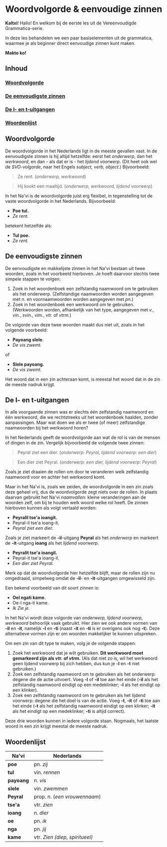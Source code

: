 # Woordvolgorde & eenvoudige zinnen

**Kaltxì**! Hallo! En welkom bij de eerste les uit de Vereenvoudigde Grammatica-serie.

In deze les behandelen we een paar basiselementen uit de grammatica, waarmee je als beginner direct eenvoudige zinnen kunt maken.

**Makto ko!**

## Inhoud

### [Woordvolgorde](#1)

### [De eenvoudigste zinnen](#2)

### [De l- en t-uitgangen](#3)

### [Woordenlijst](#v)

<span id="1">
</span>

## Woordvolgorde

De woordvolgorde in het Nederlands ligt in de meeste gevallen vast. In de eenvoudigste zinnen is hij altijd hetzelfde: eerst het _onderwerp_, dan het _werkwoord_, en dan - als dat er is - het _lijdend voorwerp_. (Dit heet ook wel de _SVO-volgorde_, naar het Engels _subject, verb, object_.) Bijvoorbeeld:

> Ze rent. (_onderwerp, werkwoord_)

> Hij kookt een maaltijd. (_onderwerp, werkwoord, lijdend voorwerp_)

In het Na'vi is de woordvolgorde juist erg flexibel, in tegenstelling tot de vaste woordvolgorde in het Nederlands. Bijvoorbeeld:

- **Poe tul.**
- _Ze rent._

betekent hetzelfde als:

- **Tul poe.**
- _Ze rent._

<span id="2">
</span>

## De eenvoudigste zinnen

De eenvoudigste en makkelijste zinnen in het Na'vi bestaan uit twee woorden, zoals in het voorbeeld hierboven. Je hoeft daarvoor slechts twee simpele stappen te volgen:

1. Zoek in het woordenboek een zelfstandig naamwoord om te gebruiken als het onderwerp. (Zelfstandige naamwoorden worden aangegeven met _n._ en voornaamwoorden worden aangegeven met _pn._)
2. Zoek in het woordenboek een werkwoord om te gebruiken. (Werkwoorden worden, afhankelijk van het type, aangegeven met _v._, _vin._, _svin._, _vim._, _vtr._ of _vtrm._)

De volgorde van deze twee woorden maakt dus niet uit, zoals in het volgende voorbeeld:

- **Payoang slele.**
- _De vis zwemt._

of

- **Slele payoang.**
- _De vis zwemt._

Het woord dat in een zin achteraan komt, is meestal het woord dat in de zin de meeste nadruk krijgt.

<span id="3">
</span>

## De l- en t-uitgangen

In alle voorgaande zinnen was er slechts één zelfstandig naamwoord en één werkwoord, die we rechtstreeks uit het woordenboek haalden, zonder aanpassingen. Maar wat doen we als er twee (of meer) zelfstandige naamwoorden bij het werkwoord horen?

In het Nederlands geeft de woordvolgorde aan wat de rol is van de mensen of dingen in de zin. Vergelijk bijvoorbeeld de volgende twee zinnen:

> Peyral ziet een dier. (_onderwerp: Peyral, lijdend voorwerp: een dier_)

> Een dier ziet Peyral. (_onderwerp: een dier, lijdend voorwerp: Peyral_)

Zoals je ziet draaien de rollen om door te veranderen welk zelfstandig naamwoord voor en achter het werkwoord komt.

Maar in het Na'vi is, zoals we zeiden, de woordvolgorde in een zin zoals deze geheel vrij, dus de woordvolgorde zegt niets over de rollen. In plaats daarvan gebruikt het Na'vi _naamvallen_: kleine veranderingen aan de woorden zelf, om bij te houden welk woord welke rol heeft. De zinnen hierboven kunnen als volgt vertaald worden:

- **Peyralìl tse'a ioangit.**
- Peyral-ìl tse'a ioang-it.
- _Peyral ziet een dier._

Zoals je ziet markeert de **-ìl**-uitgang **Peyral** als het _onderwerp_ en markeert de **-it**-uitgang **ioang** als het _lijdend voorwerp_.

- **Peyralit tse'a ioangìl.**
- Peyral-it tse'a ioang-ìl.
- _Een dier ziet Peyral._

Merk op dat de woordvolgorde hier hetzelfde blijft, maar de rollen zijn nu omgedraaid, simpelweg omdat de **-ìl**- en **-it**-uitgangen omgewisseld zijn.

Een bekend voorbeeld van dit soort zinnen is:

- **Oel ngati kame.**
- Oe-l nga-ti kame.
- _Ik Zie je._

In het Na'vi wordt deze volgorde van _onderwerp, lijdend voorwerp, werkwoord_ behoorlijk vaak gebruikt. Hier zien we ook andere vormen van **-ìl** en **-it**, namelijk **-l** en **-ti** (naast **-it** en **-ti** is er overigens ook nog **-t**). Deze alternatieve vormen zijn er om woorden makkelijker te kunnen uitspreken.

Om een zin van dit type te maken, volg je de volgende stappen:

1. Zoek het werkwoord dat je wilt gebruiken. **Dit werkwoord moet gemarkeerd zijn als _vtr._ of _vtrm._** (Als dat niet zo is, wil het werkwoord geen lijdend voorwerp bij zich hebben, dus kun je **-l** en **-t** niet gebruiken.)
2. Zoek een zelfstandig naamwoord om te gebruiken als het onderwerp: degene die de actie uitvoert. Voeg **-l** of **-ìl** toe aan het einde (**-ìl** als het zelfstandig naamwoord eindigt op een medeklinker; **-l** als het eindigt op een klinker).
3. Zoek een zelfstandig naamwoord om te gebruiken als het lijdend voorwerp: degene die het doel is van de actie. Voeg **-t**, **-it** of **-ti** toe aan het einde (**-t** als het zelfstandig naamwoord eindigt op een klinker; **-it** als het eindigt op een medeklinker; **-ti** is altijd correct).

Deze drie woorden kunnen in iedere volgorde staan. Nogmaals, het laatste woord in een zin krijgt meestal de meeste nadruk.

<span id="v">
</span>

## Woordenlijst

Na'vi       | Nederlands
----------- | ---------------------------------
**poe**     | pn. _zij_
**tul**     | vin. _rennen_
**payoang** | n. _vis_
**slele**   | vin. _zwemmen_
**Peyral**  | prop. n. (_een vrouwennaam_)
**tse'a**   | vtr. _zien_
**ioang**   | n. _dier_
**oe**      | pn. _ik_
**nga**     | pn. _jij_
**kame**    | vtr. _Zien (diep, spiritueel)_
